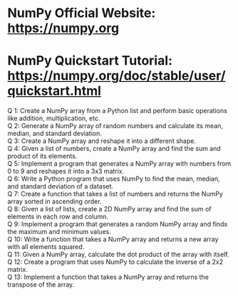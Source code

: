 # NumPy Official Website: https://numpy.org
# NumPy Quickstart Tutorial: https://numpy.org/doc/stable/user/quickstart.html
Q 1: Create a NumPy array from a Python list and perform basic operations like addition, multiplication, etc. <br />
Q 2: Generate a NumPy array of random numbers and calculate its mean, median, and standard deviation. <br />
Q 3: Create a NumPy array and reshape it into a different shape. <br />
Q 4: Given a list of numbers, create a NumPy array and find the sum and product of its elements. <br />
Q 5: Implement a program that generates a NumPy array with numbers from 0 to 9 and reshapes it into a 3x3 matrix. <br />
Q 6: Write a Python program that uses NumPy to find the mean, median, and standard deviation of a dataset. <br />
Q 7: Create a function that takes a list of numbers and returns the NumPy array sorted in ascending order. <br />
Q 8: Given a list of lists, create a 2D NumPy array and find the sum of elements in each row and column. <br />
Q 9: Implement a program that generates a random NumPy array and finds the maximum and minimum values. <br />
Q 10: Write a function that takes a NumPy array and returns a new array with all elements squared. <br />
Q 11: Given a NumPy array, calculate the dot product of the array with itself. <br />
Q 12: Create a program that uses NumPy to calculate the inverse of a 2x2 matrix. <br />
Q 13: Implement a function that takes a NumPy array and returns the transpose of the array. <br />